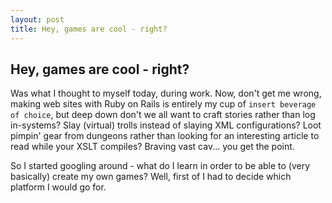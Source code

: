 ```yaml
---
layout: post
title: Hey, games are cool - right?
---
```


## Hey, games are cool - right?

Was what I thought to myself today, during work. Now, don't get me wrong, making web sites with Ruby on Rails is
entirely my cup of `insert beverage of choice`, but deep down don't we all want to craft stories rather than
log in-systems? Slay (virtual) trolls instead of slaying XML configurations? Loot pimpin' gear from dungeons
rather than looking for an interesting article to read while your XSLT compiles? Braving vast cav... you get the point.

So I started googling around - what do I learn in order to be able to (very basically) create my own games? Well,
first of I had to decide which platform I would go for.